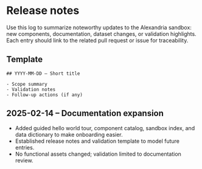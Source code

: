 # Release notes

Use this log to summarize noteworthy updates to the Alexandria sandbox: new components,
documentation, dataset changes, or validation highlights. Each entry should link to the
related pull request or issue for traceability.

## Template

```
## YYYY-MM-DD – Short title

- Scope summary
- Validation notes
- Follow-up actions (if any)
```

## 2025-02-14 – Documentation expansion

- Added guided hello world tour, component catalog, sandbox index, and data dictionary to make
  onboarding easier.
- Established release notes and validation template to model future entries.
- No functional assets changed; validation limited to documentation review.
